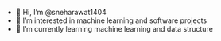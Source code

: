 - 👋 Hi, I’m @sneharawat1404
- 👀 I’m interested in machine learning and software projects
- 🌱 I’m currently learning machine learning and data structure



